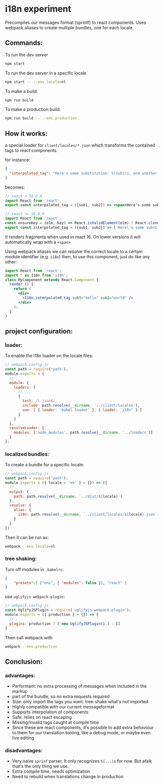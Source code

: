 # i18n experiment

Precompiles our messages format (sprintf) to react components.
Uses webpack aliases to create multiple bundles, one for each locale.

## Commands:

To run the dev server

```sh
npm start
```

To run the dev server in a specific locale

```sh
npm start -- --env.locale=nl
```

 To make a build:

```sh
npm run build
```

 To make a production build:

```sh
npm run build -- --env.production
```

## How it works:

a special loader for `client/locales/*.json` which transforms the contained tags to react components.

for instance:

```json
{
  "interpolated_tag": "Here's some substitution: %(sub1)s, and another: %(sub2)s"
}
```

becomes:

```jsx
// react < 16.0.0
import React from 'react';
export const interpolated_tag = ({sub1, sub2}) => <span>Here's some substitution: {sub1}, and another: {sub2}</span>;

// react >= 16.0.0
import React from 'react';
const ensureKey = (elm, key) => React.isValidElement(elm) ? React.cloneElement(elm,{key}) : elm;
export const interpolated_tag = ({sub1, sub2}) => ['Here\'s some substitution: ',ensureKey(sub1,'0-1'),', and another: ',ensureKey(sub2,'0-3')]
```

It renders fragments when used in react 16. On lower versions it will automatically wrap with a `<span>`

Using webpack aliases we can resolve the correct locale to a certain module identifier (e.g. `i18n`)
then, to use this component, just do like any other:

```jsx
import React from 'react';
import * as I18n from 'i18n';
class MyComponent extends React.Component {
  render () {
    return (
      <div>
        <I18n.interpolated_tag sub1="hello" sub2="world" />
      </div>
    );
  }
}
```

## project configuration:

### loader:

To enable the i18n loader on the locale files:

```js
// webpack.config.js
const path = require('path');
module.exports = {
  // ...
  module: {
    loaders: [
      // ...
      {
        test: /\.json$/,
        include: path.resolve(__dirname, '../client/locales'),
        use: [ { loader: 'babel-loader' }, { loader: 'i18n' } ]
      }
    ]
  },
  resolveLoader: {
    modules: ['node_modules', path.resolve(__dirname, '../loaders')]
  }
};
```

### localized bundles:

To create a bundle for a specific locale:

```js
// webpack.config.js
const path = require('path');
module.exports = ({ locale = 'en' } = {}) => ({
  // ...
  output: {
    path: path.resolve(__dirname, `../dist/${locale}`)
  },
  resolve: {
    alias: {
      i18n: path.resolve(__dirname, `../client/locales/${locale}.json`)
    }
  }
})
```

Then it can be run as:

```sh
webpack --env.locale=nl
```

### tree shaking:

Turn off modules in `.babelrc`:

```json
{
    "presets":[ ["env", { "modules": false }], "react" ]
}
```

use `uglifyjs-webpack-plugin`:

```js
// webpack.config.js
const UglifyJSPlugin = require('uglifyjs-webpack-plugin');
module.exports = ({ production } = {}) => {
  // ...
  plugins: production ? [ new UglifyJSPlugin() ] : []
}
```

Then call webpack with

```sh
webpack --env.production
```

## Conclusion:

### advantages:
* Performant: no extra processing of messages when included in the markup
* part of the bundle, so no extra requests required
* Size: only import the tags you want. tree-shake what's not imported
* Highly compatible with our current messageformat
* Supports interpolation of components
* Safe: relies on react escaping
* Missing/invalid tags caught at compile time
* Since these are react components, it's possible to add extra behaviour to them for our translation tooling, like a debug mode, or maybe even live editing

### disadvantages:
* Very naive `sprinf` parser. It only recognizes `%(...)s` for now. But afaik that's the only thing we use.
* Extra compile time, needs optimization
* Need to rebuild when translations change in production

